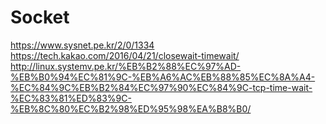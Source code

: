 # Socket

<https://www.sysnet.pe.kr/2/0/1334>
<https://tech.kakao.com/2016/04/21/closewait-timewait/>
<http://linux.systemv.pe.kr/%EB%B2%88%EC%97%AD-%EB%B0%94%EC%81%9C-%EB%A6%AC%EB%88%85%EC%8A%A4-%EC%84%9C%EB%B2%84%EC%97%90%EC%84%9C-tcp-time-wait-%EC%83%81%ED%83%9C-%EB%8C%80%EC%B2%98%ED%95%98%EA%B8%B0/>
